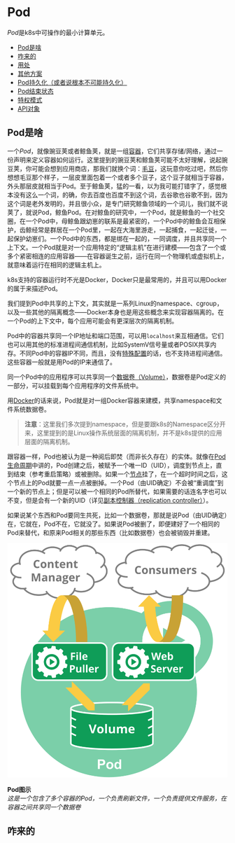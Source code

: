 # Pod

*Pod*是k8s中可操作的最小计算单元。

- [Pod是啥](#Pod是啥)
- [咋来的](#咋来的)
- [用处](#用处)
- [其他方案](#其他方案)
- [Pod持久化（或者说根本不可能持久化）](#Pod持久化（或者说根本不可能持久化）)
- [Pod结束状态](#Pod结束状态)
- [特权模式](#特权模式)
- [API对象](#API对象)

## Pod是啥

一个*Pod*，就像豌豆荚或者鲸鱼荚，就是一组[容器](../../概要/Kubernetes是啥？.md)，它们共享存储/网络，通过一份声明来定义容器如何运行。这里提到的豌豆荚和鲸鱼荚可能不太好理解，说起豌豆荚，你可能会想到应用商店，那我们就换个词：[毛豆](https://baike.baidu.com/item/%E6%AF%9B%E8%B1%86/65885?fr=aladdin)，这玩意你吃过吧，然后你想想毛豆那个样子，一层皮里面包着一个或者多个豆子，这个豆子就相当于容器，外头那层皮就相当于Pod。至于鲸鱼荚，猛的一看，以为我可能打错字了，感觉根本没有这么一个词，的确，你去百度也百度不到这个词，去谷歌也谷歌不到，因为这个词是老外发明的，并且很小众，是专门研究鲸鱼领域的一个词儿，我们就不说荚了，就说Pod，鲸鱼Pod。在对鲸鱼的研究中，一个Pod，就是鲸鱼的一个社交圈，在一个Pod中，母鲸鱼跟幼崽的联系是最紧密的，一个Pod中的鲸鱼会互相保护，齿鲸经常是群居在一个Pod里，一起在大海里游走，一起捕食，一起迁徙，一起保护幼崽们。一个Pod中的东西，都是绑在一起的，一同调度，并且共享同一个上下文。一个Pod就是对一个应用特定的“逻辑主机”在进行建模——包含了一个或多个紧密相连的应用容器——在容器诞生之前，运行在同一个物理机或虚拟机上，就意味着运行在相同的逻辑主机上。

k8s支持的容器运行时不光是Docker，Docker只是最常用的，并且可以用Docker的属于来描述Pod。

我们提到Pod中共享的上下文，其实就是一系列Linux的namespace、cgroup，以及一些其他的隔离概念——Docker本身也是用这些概念来实现容器隔离的。在一个Pod的上下文中，每个应用可能会有更深层次的隔离机制。

Pod中的容器共享同一个IP地址和端口范围，可以用`localhost`来互相通信。它们也可以用其他的标准进程间通信机制，比如SystemV信号量或者POSIX共享内存。不同Pod中的容器IP不同，而且，没有[特殊配置]()的话，也不支持进程间通信。这些容器一般就是用Pod的IP来通信了。

同一个Pod中的应用程序可以共享同一个[数据卷（Volume）]()，数据卷是Pod定义的一部分，可以挂载到每个应用程序的文件系统中。

用[Docker](https://www.docker.com/)的话来说，Pod就是对一组Docker容器来建模，共享namespace和文件系统数据卷。

>**注意**：这里我们多次提到namespace，但是要跟k8s的Namespace区分开来，这里提到的是Linux操作系统层面的隔离机制，并不是k8s提供的应用层面的隔离机制。

跟容器一样，Pod也被认为是一种阅后即焚（而非长久存在）的实体。就像在[Pod生命周期]()中讲的，Pod创建之后，被赋予一个唯一ID（UID），调度到节点上，直到结束（参考重启策略）或被删除。如果一个[节点](../../集群架构/节点（Node）.md)挂了，在一个超时时间之后，这个节点上的Pod就要一点一点被删掉。一个Pod（由UID确定）不会被“重调度”到一个新的节点上；但是可以被一个相同的Pod所替代，如果需要的话连名字也可以不变，但是会有一个新的UID（详见[副本控制器（replication controller）]()）。

如果说某个东西和Pod要同生共死，比如一个数据卷，那就是说Pod（由UID确定）在，它就在，Pod不在，它就没了。如果说Pod被删了，即便建好了一个相同的Pod来替代，和原来Pod相关的那些东西（比如数据卷）也会被销毁并重建。

![pod.svg](../img/pod.svg)

**Pod图示**   
*这是一个包含了多个容器的Pod，一个负责刷新文件，一个负责提供文件服务，在容器之间共享同一个数据卷*

## 咋来的

